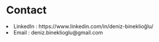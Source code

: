 
<h1>Contact</h1>
<li> LinkedIn : https://www.linkedin.com/in/deniz-bineklioğlu/ </li> 
<li> Email    : deniz.bineklioglu@gmail.com </li>



